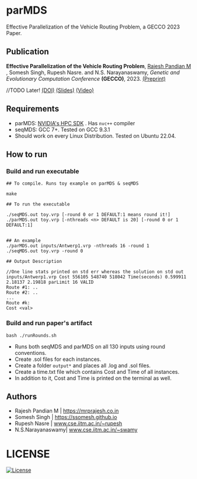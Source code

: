 # parMDS
Effective Parallelization of the Vehicle Routing Problem, a GECCO 2023 Paper.


## Publication

**Effective Parallelization of the Vehicle Routing Problem**, 
<ins>Rajesh Pandian M </ins>, Somesh Singh, Rupesh Nasre. and N.S. Narayanaswamy,
*Genetic and Evolutionary Computation Conference* **(GECCO)**, 2023.
 [(Preprint)](https://mrprajesh.co.in/pdfs/CVRP_v4.pdf) 

 //TODO Later! [(DOI)]() [(Slides)]() [(Video)]() 

## Requirements  

- parMDS: [NVIDIA's HPC SDK](https://developer.nvidia.com/hpc-sdk) . Has `nvc++`  compiler
- seqMDS: GCC 7+. Tested on GCC 9.3.1
- Should work on every Linux Distribution. Tested on Ubuntu 22.04.


## How to run

### Build and run executable
```
## To compile. Runs toy example on parMDS & seqMDS 

make

## To run the executable

./seqMDS.out toy.vrp [-round 0 or 1 DEFAULT:1 means round it!]
./parMDS.out toy.vrp [-nthreads <n> DEFAULT is 20] [-round 0 or 1 DEFAULT:1]


## An example
./parMDS.out inputs/Antwerp1.vrp -nthreads 16 -round 1
./seqMDS.out toy.vrp -round 0

## Output Description

//One line stats printed on std err whereas the solution on std out
inputs/Antwerp1.vrp Cost 556105 548740 518042 Time(seconds) 0.599911 2.18137 2.19818 parLimit 16 VALID    
Route #1: ..
Route #2: ..
...
Route #k:
Cost <val>

```

### Build and run paper's artifact

```
bash ./runRounds.sh
```


- Runs both seqMDS and parMDS on all 130 inputs using round conventions.
- Create .sol files for each instances.
- Create a folder `output*` and places all .log and .sol files.
- Create a time.txt file which contains Cost and Time of all instances.
- In addition to it, Cost and Time is printed on the terminal as well.



## Authors 
 * Rajesh Pandian M | https://mrprajesh.co.in
 * Somesh Singh     | https://ssomesh.github.io
 * Rupesh Nasre     | www.cse.iitm.ac.in/~rupesh
 * N.S.Narayanaswamy| www.cse.iitm.ac.in/~swamy


# LICENSE
[![License](http://img.shields.io/:license-mit-blue.svg?style=flat-square)](http://badges.mit-license.org)
